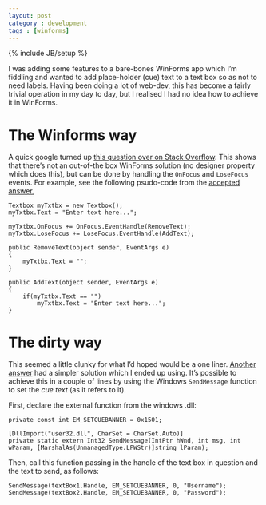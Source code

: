 ```yaml
---
layout: post
category : development
tags : [winforms]
---
```

{% include JB/setup %}

I was adding some features to a bare-bones WinForms app which I’m fiddling and wanted to add place-holder (cue) text to a text box so as not to need labels. Having been doing a lot of web-dev, this has become a fairly trivial operation in my day to day, but I realised I had no idea how to achieve it in WinForms.

# The Winforms way

A quick google turned up [this question over on Stack Overflow](https://stackoverflow.com/questions/11873378/adding-placeholder-text-to-textbox). This shows that there’s not an out-of-the box WinForms solution (no designer property which does this), but can be done by handling the `OnFocus` and `LoseFocus` events. For example, see the following psudo-code from the [accepted answer.](http://stackoverflow.com/a/11873521/15667)

    Textbox myTxtbx = new Textbox();
    myTxtbx.Text = "Enter text here...";

    myTxtbx.OnFocus += OnFocus.EventHandle(RemoveText);
    myTxtbx.LoseFocus += LoseFocus.EventHandle(AddText);

    public RemoveText(object sender, EventArgs e)
    {
        myTxtbx.Text = "";
    }

    public AddText(object sender, EventArgs e)
    {
        if(myTxtbx.Text == "")
            myTxtbx.Text = "Enter text here...";
    }

# The dirty way

This seemed a little clunky for what I’d hoped would be a one liner. [Another answer](http://stackoverflow.com/a/22405509/15667) had a simpler solution which I ended up using. It’s possible to achieve this in a couple of lines by using the Windows `SendMessage` function to set the *cue text* (as it refers to it).

First, declare the external function from the windows .dll:

    private const int EM_SETCUEBANNER = 0x1501;

    [DllImport("user32.dll", CharSet = CharSet.Auto)]
    private static extern Int32 SendMessage(IntPtr hWnd, int msg, int wParam, [MarshalAs(UnmanagedType.LPWStr)]string lParam);

Then, call this function passing in the handle of the text box in question and the text to send, as follows:

    SendMessage(textBox1.Handle, EM_SETCUEBANNER, 0, "Username");
    SendMessage(textBox2.Handle, EM_SETCUEBANNER, 0, "Password");